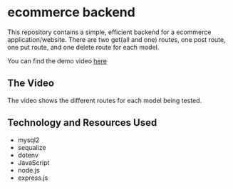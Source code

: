 # ecommerce backend

This repository contains a simple, efficient backend for a ecommerce application/website. There are two get(all and one) routes, one post route, one put route, and one delete route for each model.

You can find the demo video [here](https://drive.google.com/file/d/1tfp-qD8I6ZdEltdaKuL4odKA135fKJSb/view) 
  
## The Video

The video shows the different routes for each model being tested. 

## Technology and Resources Used

* mysql2
* sequalize
* dotenv
* JavaScript
* node.js
* express.js



